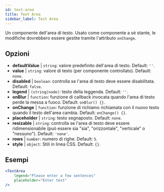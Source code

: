 ```yaml
---
id: text-area
title: Text Area
sidebar_label: Text Area
---
```


Un componente dell'area di testo. Usato come componente a sé stante, le modifiche dovrebbero essere gestite tramite l'attributo `onChange`.

## Opzioni

* __defaultValue__ | `string`: valore predefinito dell'area di testo. Default: `''`.
* __value__ | `string`: valore di testo (per componente controllato). Default: `none`.
* __disabled__ | `boolean`: controlla se l'area di testo deve essere disabilitata. Default: `false`.
* __legend__ | `(string|node)`: testo della leggenda. Default: `''`.
* __onBlur__ | `function`: funzione di callback invocata quando l'area di testo perde la messa a fuoco. Default: `onBlur() {}`.
* __onChange__ | `function`: funzione di richiamo richiamata con il nuovo testo quando il testo dell'area cambia. Default: `onChange() {}`.
* __placeholder__ | `string`: testo segnaposto. Default: `none`.
* __resizable__ | `string`: controlla se l'area di testo deve essere ridimensionabile (può essere sia "sia", "orizzontale", "verticale" o "nessuno"). Default: `'none'`.
* __rows__ | `number`: numero di righe. Default: `5`.
* __style__ | `object`: Stili in linea CSS. Default: `{}`.


## Esempi

```jsx live
<TextArea
    legend="Please enter a few sentences"
    placeholder="Enter text"
/>
```



